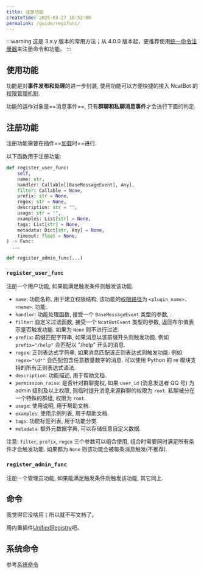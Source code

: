 ```yaml
---
title: 注册功能
createTime: 2025-03-27 10:52:00
permalink: /guide/regifunc/
---
```


:::warning
这是 3.x.y 版本的常用方法；从 4.0.0 版本起，更推荐使用[统一命令注册器](../../8.%20高级教程/1.%20统一命令注册器/1.%20概览.md)来注册命令和功能。
:::

## 使用功能

功能是对**事件发布和处理**的进一步封装, 使用功能可以方便快捷的接入 NcatBot 的[权限管理机制](3.3%20权限系统.md).

功能的运作对象是==消息事件==, 只有**群聊和私聊消息事件**才会进行下面的判定.

## 注册功能

注册功能需要在插件==[加载](../2.%20插件类的成员.md#加载和卸载钩子)时==进行.

以下函数用于注册功能:

```python
def register_user_func(
    self,
    name: str,
    handler: Callable[[BaseMessageEvent], Any],
    filter: Callable = None,
    prefix: str = None,
    regex: str = None,
    description: str = "",
    usage: str = "",
    examples: List[str] = None,
    tags: List[str] = None,
    metadata: Dict[str, Any] = None,
    timeout: float = None,
) -> Func:
  ...

def register_admin_func(...)
```

### `register_user_func`

注册一个用户功能, 如果能满足触发条件则触发该功能.

- `name`: 功能名称, 用于建立权限结构, 该功能的[权限路径](3.3%20权限系统.md)为 `<plugin_name>.<name>`.
功能.
- `handler`: 功能处理函数, 接受一个 `BaseMessageEvent` 类型的参数, .
- `filter`: 自定义过滤函数, 接受一个 `NcatBotEvent` 类型的参数, 返回布尔值表示是否触发功能. 如果为 `None` 则不进行过滤.
- `prefix`: 前缀匹配字符串, 如果消息以该前缀开头则触发功能. 例如 `prefix="/help"` 会匹配以 "/help" 开头的消息.
- `regex`: 正则表达式字符串, 如果消息匹配该正则表达式则触发功能. 例如 `regex="\d*"` 会匹配包含任意数量数字的消息. 可以使用 Python 的 re 模块支持的所有正则表达式语法.
- `description`: 功能描述, 用于帮助文档.
- `permission_raise`: 是否针对群聊提权, 如果 `user_id` (消息发送者 QQ 号) 为 admin 级别及以上权限, 则临时提升消息来源群聊的权限为 `root`. 私聊被分在一个特殊的群组, 权限为 `root`.
- `usage`: 使用说明, 用于帮助文档.
- `examples`: 使用示例列表, 用于帮助文档.
- `tags`: 功能标签列表, 用于功能分类.
- `metadata`: 额外元数据字典, 可以存储任意自定义数据.

注意: `filter`, `prefix`, `regex` 三个参数可以组合使用, 组合时需要同时满足所有条件才会触发功能. 如果都为 `None` 则该功能会被每条消息触发(不推荐).

### `register_admin_func`

注册一个管理员功能, 如果能满足触发条件则触发该功能, 其它同上.

## 命令

我觉得它没啥用；所以就不写文档了。

用内置插件[UnifiedRegistry](../../8.%20高级教程/1.%20统一命令注册器/1.%20概览.md)吧。

## 系统命令

参考[系统命令](3.4%20系统命令.md)

